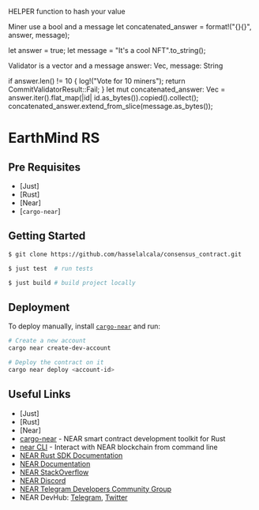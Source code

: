 HELPER function to hash your value 

Miner use a bool and a message 
let concatenated_answer = format!("{}{}", answer, message);

let answer = true;
        let message = "It's a cool NFT".to_string();


Validator is a vector and a message 
answer: Vec<AccountId>, message: String

if answer.len() != 10 {
            log!("Vote for 10 miners");
            return CommitValidatorResult::Fail;
        }
let mut concatenated_answer: Vec<u8> = answer.iter().flat_map(|id| id.as_bytes()).copied().collect();
        concatenated_answer.extend_from_slice(message.as_bytes());


# EarthMind RS





## Pre Requisites

- [Just]
- [Rust]
- [Near]
- [`cargo-near`]

## Getting Started

```bash
$ git clone https://github.com/hasselalcala/consensus_contract.git

$ just test  # run tests

$ just build # build project locally
```

## Deployment

To deploy manually, install [`cargo-near`](https://github.com/near/cargo-near) and run:

```bash
# Create a new account
cargo near create-dev-account

# Deploy the contract on it
cargo near deploy <account-id>
```

## Useful Links

- [Just]
- [Rust]
- [Near]
- [cargo-near](https://github.com/near/cargo-near) - NEAR smart contract development toolkit for Rust
- [near CLI](https://docs.near.org/tools/near-cli) - Interact with NEAR blockchain from command line
- [NEAR Rust SDK Documentation](https://docs.near.org/sdk/rust/introduction)
- [NEAR Documentation](https://docs.near.org)
- [NEAR StackOverflow](https://stackoverflow.com/questions/tagged/nearprotocol)
- [NEAR Discord](https://near.chat)
- [NEAR Telegram Developers Community Group](https://t.me/neardev)
- NEAR DevHub: [Telegram](https://t.me/neardevhub), [Twitter](https://twitter.com/neardevhub)
